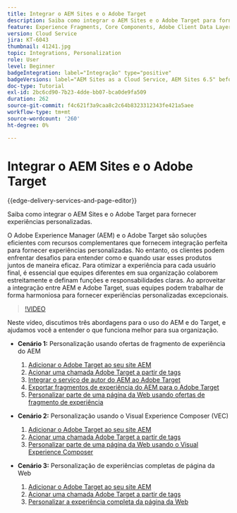 ```yaml
---
title: Integrar o AEM Sites e o Adobe Target
description: Saiba como integrar o AEM Sites e o Adobe Target para fornecer experiências personalizadas.
feature: Experience Fragments, Core Components, Adobe Client Data Layer
version: Cloud Service
jira: KT-6043
thumbnail: 41241.jpg
topic: Integrations, Personalization
role: User
level: Beginner
badgeIntegration: label="Integração" type="positive"
badgeVersions: label="AEM Sites as a Cloud Service, AEM Sites 6.5" before-title="false"
doc-type: Tutorial
exl-id: 2bc6cd90-7b23-4dde-bb07-bca0de9fa509
duration: 262
source-git-commit: f4c621f3a9caa8c2c64b8323312343fe421a5aee
workflow-type: tm+mt
source-wordcount: '260'
ht-degree: 0%

---
```


# Integrar o AEM Sites e o Adobe Target

{{edge-delivery-services-and-page-editor}}

Saiba como integrar o AEM Sites e o Adobe Target para fornecer experiências personalizadas.

O Adobe Experience Manager (AEM) e o Adobe Target são soluções eficientes com recursos complementares que fornecem integração perfeita para fornecer experiências personalizadas. No entanto, os clientes podem enfrentar desafios para entender como e quando usar esses produtos juntos de maneira eficaz. Para otimizar a experiência para cada usuário final, é essencial que equipes diferentes em sua organização colaborem estreitamente e definam funções e responsabilidades claras. Ao aproveitar a integração entre AEM e Adobe Target, suas equipes podem trabalhar de forma harmoniosa para fornecer experiências personalizadas excepcionais.

>[!VIDEO](https://video.tv.adobe.com/v/41241?quality=12&learn=on)

Neste vídeo, discutimos três abordagens para o uso do AEM e do Target, e ajudamos você a entender o que funciona melhor para sua organização.

* __Cenário 1:__ Personalização usando ofertas de fragmento de experiência do AEM

   1. [Adicionar o Adobe Target ao seu site AEM](./add-target-launch-extension.md)
   1. [Acionar uma chamada Adobe Target a partir de tags](./load-and-fire-target.md)
   1. [Integrar o serviço de autor do AEM ao Adobe Target](./setup-aem-target-cloud-service.md)
   1. [Exportar fragmentos de experiência do AEM para o Adobe Target](./export-experience-fragment-target.md)
   1. [Personalizar parte de uma página da Web usando ofertas de fragmento de experiência](./create-target-activity.md)

* __Cenário 2:__ Personalização usando o Visual Experience Composer (VEC)

   1. [Adicionar o Adobe Target ao seu site AEM](./add-target-launch-extension.md)
   1. [Acionar uma chamada Adobe Target a partir de tags](./load-and-fire-target.md)
   1. [Personalizar parte de uma página da Web usando o Visual Experience Composer](./personalization-using-vec.md)

* __Cenário 3:__ Personalização de experiências completas de página da Web

   1. [Adicionar o Adobe Target ao seu site AEM](./add-target-launch-extension.md)
   1. [Acionar uma chamada Adobe Target a partir de tags](./load-and-fire-target.md)
   1. [Personalizar a experiência completa da página da Web](./personalization-web-page.md)
